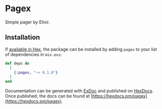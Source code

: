 # Pagex

Simple pager by Elixir.

## Installation

If [available in Hex](https://hex.pm/docs/publish), the package can be installed
by adding `pagex` to your list of dependencies in `mix.exs`:

```elixir
def deps do
  [
    {:pagex, "~> 0.1.0"}
  ]
end
```

Documentation can be generated with [ExDoc](https://github.com/elixir-lang/ex_doc)
and published on [HexDocs](https://hexdocs.pm). Once published, the docs can
be found at [https://hexdocs.pm/pagex](https://hexdocs.pm/pagex).
